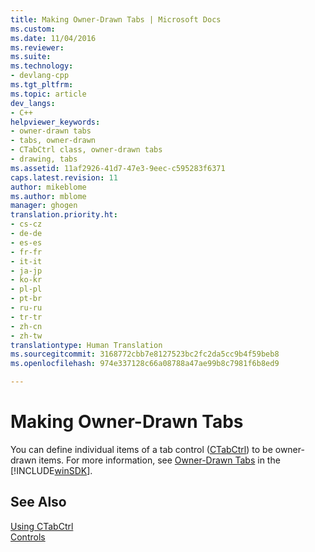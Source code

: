 ```yaml
---
title: Making Owner-Drawn Tabs | Microsoft Docs
ms.custom: 
ms.date: 11/04/2016
ms.reviewer: 
ms.suite: 
ms.technology:
- devlang-cpp
ms.tgt_pltfrm: 
ms.topic: article
dev_langs:
- C++
helpviewer_keywords:
- owner-drawn tabs
- tabs, owner-drawn
- CTabCtrl class, owner-drawn tabs
- drawing, tabs
ms.assetid: 11af2926-41d7-47e3-9eec-c595283f6371
caps.latest.revision: 11
author: mikeblome
ms.author: mblome
manager: ghogen
translation.priority.ht:
- cs-cz
- de-de
- es-es
- fr-fr
- it-it
- ja-jp
- ko-kr
- pl-pl
- pt-br
- ru-ru
- tr-tr
- zh-cn
- zh-tw
translationtype: Human Translation
ms.sourcegitcommit: 3168772cbb7e8127523bc2fc2da5cc9b4f59beb8
ms.openlocfilehash: 974e337128c66a08788a47ae99b8c7981f6b8ed9

---
```

# Making Owner-Drawn Tabs
You can define individual items of a tab control ([CTabCtrl](../mfc/reference/ctabctrl-class.md)) to be owner-drawn items. For more information, see [Owner-Drawn Tabs](http://msdn.microsoft.com/library/windows/desktop/bb760550) in the [!INCLUDE[winSDK](../atl/includes/winsdk_md.md)].  
  
## See Also  
 [Using CTabCtrl](../mfc/using-ctabctrl.md)   
 [Controls](../mfc/controls-mfc.md)




<!--HONumber=Jan17_HO2-->


